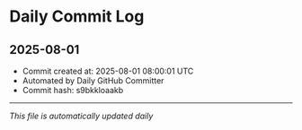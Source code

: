# Daily Commit Log

## 2025-08-01

- Commit created at: 2025-08-01 08:00:01 UTC
- Automated by Daily GitHub Committer
- Commit hash: s9bkkloaakb

---
*This file is automatically updated daily*
